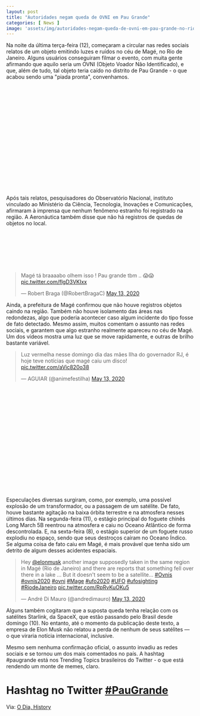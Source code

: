 ```yaml
---
layout: post
title: "Autoridades negam queda de OVNI em Pau Grande"
categories: [ News ]
image: 'assets/img/autoridades-negam-queda-de-ovni-em-pau-grande-no-rio-de-janeiro-caso-viraliza.jpg'
---
```


Na noite da última terça-feira (12), começaram a circular nas redes sociais relatos de um objeto emitindo luzes e ruídos no céu de Magé, no Rio de Janeiro. Alguns usuários conseguiram filmar o evento, com muita gente afirmando que aquilo seria um OVNI (Objeto Voador Não Identificado), e que, além de tudo, tal objeto teria caído no distrito de Pau Grande - o que acabou sendo uma "piada pronta", convenhamos.

<!-- QUADRADO -->
<script async src="//pagead2.googlesyndication.com/pagead/js/adsbygoogle.js"></script>
<ins class="adsbygoogle"
style="display:inline-block;width:336px;height:280px"
data-ad-client="ca-pub-2838251107855362"
data-ad-slot="5351066970"></ins>
<script>
(adsbygoogle = window.adsbygoogle || []).push({});
</script>

Após tais relatos, pesquisadores do Observatório Nacional, instituto vinculado ao Ministério da Ciência, Tecnologia, Inovações e Comunicações, afirmaram à imprensa que nenhum fenômeno estranho foi registrado na região. A Aeronáutica também disse que não há registros de quedas de objetos no local.


<!-- MINI ANÚNCIO -->
<script async src="//pagead2.googlesyndication.com/pagead/js/adsbygoogle.js"></script>
<!-- Games Root -->
<ins class="adsbygoogle"
style="display:inline-block;width:730px;height:95px"
data-ad-client="ca-pub-2838251107855362"
data-ad-slot="5351066970"></ins>
<script>
(adsbygoogle = window.adsbygoogle || []).push({});
</script>

<blockquote class="twitter-tweet"><p lang="pt" dir="ltr">Magé tá braaaabo olhem isso ! Pau grande tbm .. 😱😱 <a href="https://t.co/flgD3VKIxx">pic.twitter.com/flgD3VKIxx</a></p>&mdash; Robert Braga (@RobertBragaC) <a href="https://twitter.com/RobertBragaC/status/1260390462990450689?ref_src=twsrc%5Etfw">May 13, 2020</a></blockquote> <script async src="https://platform.twitter.com/widgets.js" charset="utf-8"></script> 

<!-- RETANGULO LARGO 2 -->
<script async src="//pagead2.googlesyndication.com/pagead/js/adsbygoogle.js"></script>
<ins class="adsbygoogle"
style="display:block; text-align:center;"
data-ad-layout="in-article"
data-ad-format="fluid"
data-ad-client="ca-pub-2838251107855362"
data-ad-slot="8549252987"></ins>
<script>
(adsbygoogle = window.adsbygoogle || []).push({});
</script>

Ainda, a prefeitura de Magé confirmou que não houve registros objetos caindo na região. Também não houve isolamento das áreas nas redondezas, algo que poderia acontecer caso algum incidente do tipo fosse de fato detectado. Mesmo assim, muitos comentam o assunto nas redes sociais, e garantem que algo estranho realmente apareceu no céu de Magé. Um dos vídeos mostra uma luz que se move rapidamente, e outras de brilho bastante variável.

<!-- RETANGULO LARGO -->
<script async src="https://pagead2.googlesyndication.com/pagead/js/adsbygoogle.js"></script>
<!-- Informat -->
<ins class="adsbygoogle"
style="display:block"
data-ad-client="ca-pub-2838251107855362"
data-ad-slot="2327980059"
data-ad-format="auto"
data-full-width-responsive="true"></ins>
<script>
(adsbygoogle = window.adsbygoogle || []).push({});
</script>

<blockquote class="twitter-tweet"><p lang="pt" dir="ltr">Luz vermelha nesse domingo dia das mães Ilha do governador RJ, é hoje teve notícias que magé caiu um disco! <a href="https://t.co/aVic820o38">pic.twitter.com/aVic820o38</a></p>&mdash; AGUIAR (@animefestilha) <a href="https://twitter.com/animefestilha/status/1260417627077345281?ref_src=twsrc%5Etfw">May 13, 2020</a></blockquote> <script async src="https://platform.twitter.com/widgets.js" charset="utf-8"></script>

<!-- QUADRADO -->
<script async src="//pagead2.googlesyndication.com/pagead/js/adsbygoogle.js"></script>
<ins class="adsbygoogle"
style="display:inline-block;width:336px;height:280px"
data-ad-client="ca-pub-2838251107855362"
data-ad-slot="5351066970"></ins>
<script>
(adsbygoogle = window.adsbygoogle || []).push({});
</script>

Especulações diversas surgiram, como, por exemplo, uma possível explosão de um transformador, ou a passagem de um satélite. De fato, houve bastante agitação na baixa órbita terrestre e na atmosfera nesses últimos dias. Na segunda-feira (11), o estágio principal do foguete chinês Long March 5B reentrou na atmosfera e caiu no Oceano Atlântico de forma descontrolada. E, na sexta-feira (8), o estágio superior de um foguete russo explodiu no espaço, sendo que seus destroços caíram no Oceano Índico. Se alguma coisa de fato caiu em Magé, é mais provável que tenha sido um detrito de algum desses acidentes espaciais.

<blockquote class="twitter-tweet"><p lang="en" dir="ltr">Hey <a href="https://twitter.com/elonmusk?ref_src=twsrc%5Etfw">@elonmusk</a> another image supposedly taken in the same region in Magé (Rio de Janeiro) and there are reports that something fell over there in a lake ... But it doesn&#39;t seem to be a satellite... <a href="https://twitter.com/hashtag/Ovnis?src=hash&amp;ref_src=twsrc%5Etfw">#Ovnis</a> <a href="https://twitter.com/hashtag/ovnis2020?src=hash&amp;ref_src=twsrc%5Etfw">#ovnis2020</a> <a href="https://twitter.com/hashtag/ovni?src=hash&amp;ref_src=twsrc%5Etfw">#ovni</a> <a href="https://twitter.com/hashtag/Mage?src=hash&amp;ref_src=twsrc%5Etfw">#Mage</a> <a href="https://twitter.com/hashtag/ufo2020?src=hash&amp;ref_src=twsrc%5Etfw">#ufo2020</a> <a href="https://twitter.com/hashtag/UFO?src=hash&amp;ref_src=twsrc%5Etfw">#UFO</a> <a href="https://twitter.com/hashtag/ufosighting?src=hash&amp;ref_src=twsrc%5Etfw">#ufosighting</a> <a href="https://twitter.com/hashtag/RiodeJaneiro?src=hash&amp;ref_src=twsrc%5Etfw">#RiodeJaneiro</a> <a href="https://t.co/RpRvKuOKu5">pic.twitter.com/RpRvKuOKu5</a></p>&mdash; André Di Mauro (@andredimauro) <a href="https://twitter.com/andredimauro/status/1260435268991102987?ref_src=twsrc%5Etfw">May 13, 2020</a></blockquote> <script async src="https://platform.twitter.com/widgets.js" charset="utf-8"></script> 

Alguns também cogitaram que a suposta queda tenha relação com os satélites Starlink, da SpaceX, que estão passando pelo Brasil desde domingo (10). No entanto, até o momento da publicação deste texto, a empresa de Elon Musk não relatou a perda de nenhum de seus satélites — o que viraria notícia internacional, inclusive.

Mesmo sem nenhuma confirmação oficial, o assunto invadiu as redes sociais e se tornou um dos mais comentados no país. A hashtag #paugrande está nos Trending Topics brasileiros do Twitter - o que está rendendo um monte de memes, claro.

# Hashtag no Twitter [#PauGrande](https://twitter.com/search?q=paugrande)

Via: [O Dia, History](https://br.historyplay.tv/microsites/mes-do-misterio/noticias/autoridades-negam-queda-de-ovni-em-pau-grande--no-rio-de-janeiro)

